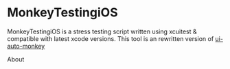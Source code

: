 # MonkeyTestingiOS
MonkeyTestingiOS is a stress testing script written using xcuitest & compatible with latest xcode versions. This tool is an rewritten version of [ui-auto-monkey](https://github.com/jonathanpenn/ui-auto-monkey)

About


